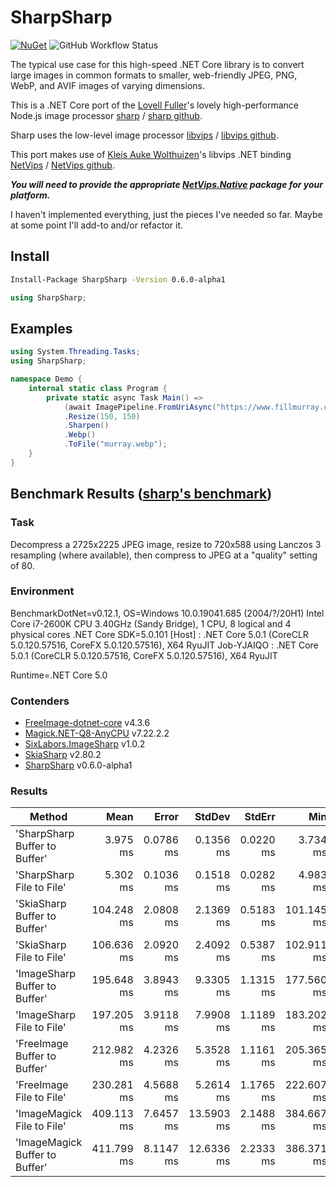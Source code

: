 # SharpSharp

[![NuGet](https://img.shields.io/nuget/v/SharpSharp)](https://www.nuget.org/packages/SharpSharp)
![GitHub Workflow Status](https://img.shields.io/github/workflow/status/randyridge/sharpsharp/release)

The typical use case for this high-speed .NET Core library is to convert large images in common formats to smaller, web-friendly JPEG, PNG, WebP, and AVIF images of varying dimensions.

This is a .NET Core port of the [Lovell Fuller](https://github.com/lovell)'s lovely high-performance Node.js image processor [sharp](https://sharp.pixelplumbing.com/en/stable/) / [sharp github](https://github.com/lovell/sharp/).

Sharp uses the low-level image processor [libvips](https://libvips.github.io/libvips/) / [libvips github](https://github.com/libvips/libvips).

This port makes use of [Kleis Auke Wolthuizen](https://github.com/kleisauke)'s libvips .NET binding [NetVips](https://kleisauke.github.io/net-vips/) / [NetVips github](https://github.com/kleisauke/net-vips).

**_You will need to provide the appropriate [NetVips.Native](https://github.com/kleisauke/net-vips#install) package for your platform._**

I haven't implemented everything, just the pieces I've needed so far. Maybe at some point I'll add-to and/or refactor it.

## Install
```sh
Install-Package SharpSharp -Version 0.6.0-alpha1
```

``` csharp
using SharpSharp;
```

## Examples
``` csharp
using System.Threading.Tasks;
using SharpSharp;

namespace Demo {
    internal static class Program {
        private static async Task Main() =>
            (await ImagePipeline.FromUriAsync("https://www.fillmurray.com/300/300"))
            .Resize(150, 150)
            .Sharpen()
            .Webp()
            .ToFile("murray.webp");
    }
}
```

## Benchmark Results ([sharp's benchmark](https://sharp.pixelplumbing.com/performance))

### Task
Decompress a 2725x2225 JPEG image,
resize to 720x588 using Lanczos 3 resampling (where available),
then compress to JPEG at a "quality" setting of 80.

### Environment
BenchmarkDotNet=v0.12.1, OS=Windows 10.0.19041.685 (2004/?/20H1)
Intel Core i7-2600K CPU 3.40GHz (Sandy Bridge), 1 CPU, 8 logical and 4 physical cores
.NET Core SDK=5.0.101
  [Host]     : .NET Core 5.0.1 (CoreCLR 5.0.120.57516, CoreFX 5.0.120.57516), X64 RyuJIT
  Job-YJAIQO : .NET Core 5.0.1 (CoreCLR 5.0.120.57516, CoreFX 5.0.120.57516), X64 RyuJIT

Runtime=.NET Core 5.0

### Contenders

* [FreeImage-dotnet-core](https://github.com/matgr1/FreeImage-dotnet-core) v4.3.6
* [Magick.NET-Q8-AnyCPU](https://github.com/dlemstra/Magick.NET) v7.22.2.2
* [SixLabors.ImageSharp](https://github.com/SixLabors/ImageSharp) v1.0.2
* [SkiaSharp](https://github.com/mono/SkiaSharp) v2.80.2
* [SharpSharp](https://github.com/randyridge/sharpsharp) v0.6.0-alpha1
  
### Results
|                         Method |       Mean |     Error |     StdDev |    StdErr |        Min |         Q1 |     Median |         Q3 |        Max |    Op/s |  Ratio | RatioSD |     Gen 0 |     Gen 1 |     Gen 2 |  Allocated |
|------------------------------- |-----------:|----------:|-----------:|----------:|-----------:|-----------:|-----------:|-----------:|-----------:|--------:|-------:|--------:|----------:|----------:|----------:|-----------:|
|  'SharpSharp Buffer to Buffer' |   3.975 ms | 0.0786 ms |  0.1356 ms | 0.0220 ms |   3.734 ms |   3.867 ms |   3.960 ms |   4.086 ms |   4.324 ms | 251.561 |   1.00 |    0.00 |  328.1250 |  328.1250 |  328.1250 |   10.04 KB |
|      'SharpSharp File to File' |   5.302 ms | 0.1036 ms |  0.1518 ms | 0.0282 ms |   4.983 ms |   5.185 ms |   5.298 ms |   5.381 ms |   5.576 ms | 188.622 |   1.33 |    0.06 |         - |         - |         - |   11.38 KB |
|   'SkiaSharp Buffer to Buffer' | 104.248 ms | 2.0808 ms |  2.1369 ms | 0.5183 ms | 101.145 ms | 102.711 ms | 104.248 ms | 105.266 ms | 108.725 ms |   9.593 |  26.12 |    1.05 |  200.0000 |         - |         - | 1023.89 KB |
|       'SkiaSharp File to File' | 106.636 ms | 2.0920 ms |  2.4092 ms | 0.5387 ms | 102.911 ms | 104.962 ms | 106.163 ms | 108.947 ms | 110.617 ms |   9.378 |  26.68 |    1.18 |  200.0000 |         - |         - |  964.06 KB |
|  'ImageSharp Buffer to Buffer' | 195.648 ms | 3.8943 ms |  9.3305 ms | 1.1315 ms | 177.560 ms | 188.953 ms | 193.276 ms | 201.672 ms | 219.222 ms |   5.111 |  49.64 |    3.18 |         - |         - |         - |  368.17 KB |
|      'ImageSharp File to File' | 197.205 ms | 3.9118 ms |  7.9908 ms | 1.1189 ms | 183.202 ms | 192.083 ms | 196.480 ms | 202.130 ms | 214.361 ms |   5.071 |  49.49 |    2.69 |         - |         - |         - |   53.59 KB |
|   'FreeImage Buffer to Buffer' | 212.982 ms | 4.2326 ms |  5.3528 ms | 1.1161 ms | 205.365 ms | 209.224 ms | 212.683 ms | 216.850 ms | 225.572 ms |   4.695 |  53.44 |    2.54 | 1000.0000 | 1000.0000 | 1000.0000 |  189.62 KB |
|       'FreeImage File to File' | 230.281 ms | 4.5688 ms |  5.2614 ms | 1.1765 ms | 222.607 ms | 226.276 ms | 230.792 ms | 233.663 ms | 241.642 ms |   4.343 |  57.62 |    2.78 | 1000.0000 | 1000.0000 | 1000.0000 |   12.82 KB |
|     'ImageMagick File to File' | 409.113 ms | 7.6457 ms | 13.5903 ms | 2.1488 ms | 384.667 ms | 400.364 ms | 408.498 ms | 417.691 ms | 436.796 ms |   2.444 | 103.06 |    4.07 |         - |         - |         - |   17.31 KB |
| 'ImageMagick Buffer to Buffer' | 411.799 ms | 8.1147 ms | 12.6336 ms | 2.2333 ms | 386.371 ms | 403.606 ms | 411.966 ms | 420.014 ms | 439.007 ms |   2.428 | 103.59 |    4.87 |         - |         - |         - |  342.49 KB |
